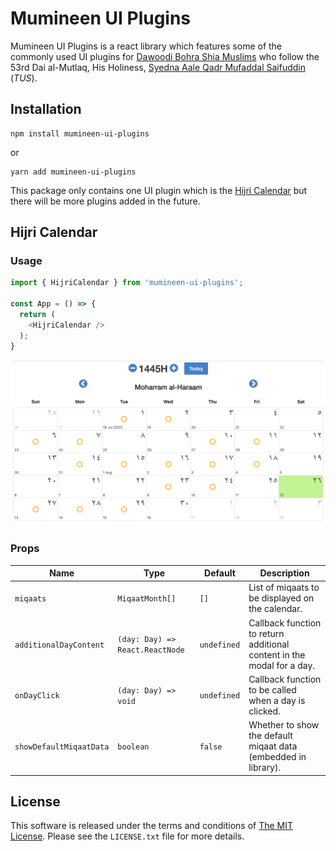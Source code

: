 # Mumineen UI Plugins

Mumineen UI Plugins is a react library which features some of the commonly used UI plugins
for [Dawoodi Bohra Shia Muslims] who follow the 53rd Dai al-Mutlaq, His Holiness, [Syedna Aale Qadr Mufaddal
Saifuddin] (_TUS_).

## Installation
```shell
npm install mumineen-ui-plugins
```
or
```shell
yarn add mumineen-ui-plugins
```

This package only contains one UI plugin which is the [Hijri Calendar] but there will be more plugins added in the future.

## Hijri Calendar
### Usage
```typescript
import { HijriCalendar } from 'mumineen-ui-plugins';

const App = () => {
  return (
    <HijriCalendar />
  );
}
```
![img.png](img.png)
### Props
| Name | Type       | Default     | Description                                                            |
| --- |------------|-------------|------------------------------------------------------------------------|
| `miqaats` | `MiqaatMonth[]` | `[]`        | List of miqaats to be displayed on the calendar.                       |
| `additionalDayContent` | `(day: Day) => React.ReactNode` | `undefined` | Callback function to return additional content in the modal for a day. |
| `onDayClick` | `(day: Day) => void` | `undefined` | Callback function to be called when a day is clicked.                  |
| `showDefaultMiqaatData` | `boolean` | `false`      | Whether to show the default miqaat data (embedded in library).         |

## License

This software is released under the terms and conditions of [The MIT License].
Please see the `LICENSE.txt` file for more details.

[The MIT License]: http://www.opensource.org/licenses/mit-license.php
[Dawoodi Bohra Shia Muslims]: https://www.thedawoodibohras.com/
[Gregorian date]: http://en.wikipedia.org/wiki/Gregorian_calendar
[Hijri Calendar]: http://en.wikipedia.org/wiki/Islamic_calendar
[Middleman]: http://middlemanapp.com/
[React]: http://facebook.github.io/react/
[Ruby on Rails version]: https://github.com/mygulamali/mumineen_calendar
[Syedna Aale Qadr Mufaddal Saifuddin]: https://www.thedawoodibohras.com/about-the-bohras/the-dai-al-mutlaq/53rd-dai-al-mutlaq/

